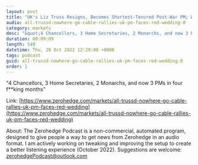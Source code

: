 ```yaml
---
layout: post
title: "UK's Liz Truss Resigns, Becomes Shortest-Tenured Post-War PM; Will BoJo Make A Comeback?"
audio: all-trussd-nowhere-go-cable-rallies-uk-pm-faces-red-wedding-0
category: markets
desc: "&quot;4 Chancellors, 3 Home Secretaries, 2 Monarchs, and now 3 PMs in four f**king months&quot;"
duration: 00:09:09
length: 549
datetime: Thu, 20 Oct 2022 12:29:00 +0000
tags: podcast
guid: all-trussd-nowhere-go-cable-rallies-uk-pm-faces-red-wedding-0
order: 1
---
```

&quot;4 Chancellors, 3 Home Secretaries, 2 Monarchs, and now 3 PMs in four f**king months&quot;

Link: [https://www.zerohedge.com/markets/all-trussd-nowhere-go-cable-rallies-uk-pm-faces-red-wedding](https://www.zerohedge.com/markets/all-trussd-nowhere-go-cable-rallies-uk-pm-faces-red-wedding)

About: The Zerohedge Podcast is a non-commercial, automated program, designed to give people a way to get news from Zerohedge in an audio format.  I am actively working on tweaking and improving the setup to create a better listening experience (October 2022).  Suggestions are welcome: [zerohedgePodcast@outlook.com](mailto:zerohedgePodcast@outlook.com)